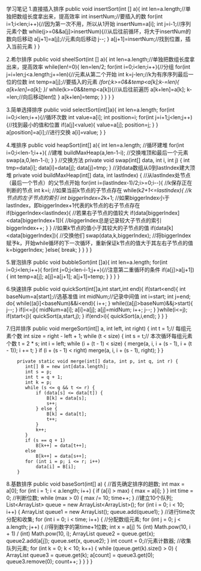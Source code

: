 学习笔记
1.直接插入排序
    public void insertSort(int [] a){
        int len=a.length;//单独把数组长度拿出来，提高效率
        int insertNum;//要插入的数
        for(int i=1;i<len;i++){//因为第一次不用，所以从1开始
            insertNum=a[i];
            int j=i-1;//序列元素个数
            while(j>=0&&a[j]>insertNum){//从后往前循环，将大于insertNum的数向后移动
                a[j+1]=a[j];//元素向后移动
                j--;
            }
            a[j+1]=insertNum;//找到位置，插入当前元素
        }
    }
	
2.希尔排序
	public void sheelSort(int [] a){
        int len=a.length;//单独把数组长度拿出来，提高效率
        while(len!=0){
            len=len/2;
            for(int i=0;i<len;i++){//分组
                for(int j=i+len;j<a.length;j+=len){//元素从第二个开始
                    int k=j-len;//k为有序序列最后一位的位数
                    int temp=a[j];//要插入的元素
                    /*for(;k>=0&&temp<a[k];k-=len){
                        a[k+len]=a[k];
                    }*/
                    while(k>=0&&temp<a[k]){//从后往前遍历
                        a[k+len]=a[k];
                        k-=len;//向后移动len位
                    }
                    a[k+len]=temp;
                }
            }
        }
    }
	
3.简单选择排序
public void selectSort(int[]a){
        int len=a.length;
        for(int i=0;i<len;i++){//循环次数
            int value=a[i];
            int position=i;
            for(int j=i+1;j<len;j++){//找到最小的值和位置
                if(a[j]<value){
                    value=a[j];
                    position=j;
                }
            }
            a[position]=a[i];//进行交换
            a[i]=value;
        }
    }


4.堆排序
public  void heapSort(int[] a){
           int len=a.length;
           //循环建堆
           for(int i=0;i<len-1;i++){
               //建堆
               buildMaxHeap(a,len-1-i);
               //交换堆顶和最后一个元素
               swap(a,0,len-1-i);
           }
       }
        //交换方法
       private  void swap(int[] data, int i, int j) {
           int tmp=data[i];
           data[i]=data[j];
           data[j]=tmp;
       }
       //对data数组从0到lastIndex建大顶堆
       private void buildMaxHeap(int[] data, int lastIndex) {
           //从lastIndex处节点（最后一个节点）的父节点开始
           for(int i=(lastIndex-1)/2;i>=0;i--){
               //k保存正在判断的节点
               int k=i;
               //如果当前k节点的子节点存在
               while(k*2+1<=lastIndex){
                   //k节点的左子节点的索引
                   int biggerIndex=2*k+1;
                   //如果biggerIndex小于lastIndex，即biggerIndex+1代表的k节点的右子节点存在
                   if(biggerIndex<lastIndex){
                       //若果右子节点的值较大
                       if(data[biggerIndex]<data[biggerIndex+1]){
                           //biggerIndex总是记录较大子节点的索引
                           biggerIndex++;
                       }
                   }
                   //如果k节点的值小于其较大的子节点的值
                   if(data[k]<data[biggerIndex]){
                       //交换他们
                       swap(data,k,biggerIndex);
                       //将biggerIndex赋予k，开始while循环的下一次循环，重新保证k节点的值大于其左右子节点的值
                       k=biggerIndex;
                   }else{
                       break;
                   }
               }
           }
       }


5.冒泡排序
  public void bubbleSort(int []a){
           int len=a.length;
           for(int i=0;i<len;i++){
               for(int j=0;j<len-i-1;j++){//注意第二重循环的条件
                   if(a[j]>a[j+1]){
                       int temp=a[j];
                       a[j]=a[j+1];
                       a[j+1]=temp;
                   }
               }
           }
    }
	   
6.快速排序
public void quickSort(int[]a,int start,int end){
           if(start<end){
               int baseNum=a[start];//选基准值
               int midNum;//记录中间值
               int i=start;
               int j=end;
               do{
                   while((a[i]<baseNum)&&i<end){
                       i++;
                   }
                   while((a[j]>baseNum)&&j>start){
                       j--;
                   }
                   if(i<=j){
                       midNum=a[i];
                       a[i]=a[j];
                       a[j]=midNum;
                       i++;
                       j--;
                   }
               }while(i<=j);
                if(start<j){
                    quickSort(a,start,j);
                }
                if(end>i){
                    quickSort(a,i,end);
                }
           }
       }
	   
7.归并排序
public  void mergeSort(int[] a, int left, int right) {
           int t = 1;// 每组元素个数
           int size = right - left + 1;
           while (t < size) {
               int s = t;// 本次循环每组元素个数
               t = 2 * s;
               int i = left;
               while (i + (t - 1) < size) {
                   merge(a, i, i + (s - 1), i + (t - 1));
                   i += t;
               }
               if (i + (s - 1) < right)
                   merge(a, i, i + (s - 1), right);
           }
        }

        private static void merge(int[] data, int p, int q, int r) {
           int[] B = new int[data.length];
           int s = p;
           int t = q + 1;
           int k = p;
           while (s <= q && t <= r) {
               if (data[s] <= data[t]) {
                   B[k] = data[s];
                   s++;
               } else {
                   B[k] = data[t];
                   t++;
               }
               k++;
           }
           if (s == q + 1)
               B[k++] = data[t++];
           else
               B[k++] = data[s++];
           for (int i = p; i <= r; i++)
               data[i] = B[i];
        }

8.基数排序
public void baseSort(int[] a) {
               //首先确定排序的趟数;
               int max = a[0];
               for (int i = 1; i < a.length; i++) {
                   if (a[i] > max) {
                       max = a[i];
                   }
               }
               int time = 0;
               //判断位数;
               while (max > 0) {
                   max /= 10;
                   time++;
               }
               //建立10个队列;
               List<ArrayList<Integer>> queue = new ArrayList<ArrayList<Integer>>();
               for (int i = 0; i < 10; i++) {
                   ArrayList<Integer> queue1 = new ArrayList<Integer>();
                   queue.add(queue1);
               }
               //进行time次分配和收集;
               for (int i = 0; i < time; i++) {
                   //分配数组元素;
                   for (int j = 0; j < a.length; j++) {
                       //得到数字的第time+1位数;
                       int x = a[j] % (int) Math.pow(10, i + 1) / (int) Math.pow(10, i);
                       ArrayList<Integer> queue2 = queue.get(x);
                       queue2.add(a[j]);
                       queue.set(x, queue2);
                   }
                   int count = 0;//元素计数器;
                   //收集队列元素;
                   for (int k = 0; k < 10; k++) {
                       while (queue.get(k).size() > 0) {
                           ArrayList<Integer> queue3 = queue.get(k);
                           a[count] = queue3.get(0);
                           queue3.remove(0);
                           count++;
                       }
                   }
               }
        }

		
	   
	   


	